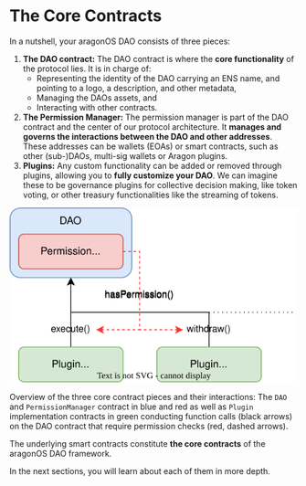 # The Core Contracts

In a nutshell, your aragonOS DAO consists of three pieces:

1. **The DAO contract:** The DAO contract is where the **core functionality** of the protocol lies. It is in charge of:
   - Representing the identity of the DAO carrying an ENS name, and pointing to a logo, a description, and other metadata,
   - Managing the DAOs assets, and
   - Interacting with other contracts.
2. **The Permission Manager:** The permission manager is part of the DAO contract and the center of our protocol architecture. It **manages and governs the interactions between the DAO and other addresses**. These addresses can be wallets (EOAs) or smart contracts, such as other (sub-)DAOs, multi-sig wallets or Aragon plugins.
3. **Plugins:** Any custom functionality can be added or removed through plugins, allowing you to **fully customize your DAO**. We can imagine these to be governance plugins for collective decision making, like token voting, or other treasury functionalities like the streaming of tokens.

![Overview of the three core contract pieces and their interactions: The `DAO` and `PermissionManager` contract in blue and red as well as `Plugin` implementation contracts in green conducting function calls (black arrows) on the DAO contract that require permission checks (red, dashed arrows).](dao-plugin.drawio.svg)

Overview of the three core contract pieces and their interactions: The `DAO` and `PermissionManager` contract in blue and red as well as `Plugin` implementation contracts in green conducting function calls (black arrows) on the DAO contract that require permission checks (red, dashed arrows).

The underlying smart contracts constitute **the core contracts** of the aragonOS DAO framework.

In the next sections, you will learn about each of them in more depth.
